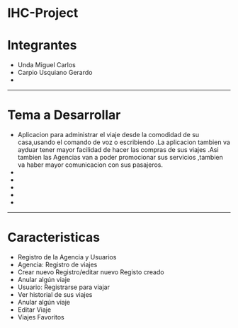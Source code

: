 # IHC-Project
# Integrantes
* Unda Miguel Carlos     
* Carpio Usquiano Gerardo
* 
*****
# Tema a Desarrollar
* Aplicacion para administrar el viaje desde la comodidad de su casa,usando el comando de voz o escribiendo .La aplicacion tambien va ayduar tener mayor facilidad de hacer las compras de sus viajes .Asi tambien las Agencias van a poder promocionar sus servicios ,tambien va haber mayor comunicacion con sus pasajeros.
* 
* 
* 
* 
* 
*****
# Caracteristicas
* Registro de la Agencia y Usuarios
* Agencia: Registro de viajes
* Crear nuevo Registro/editar nuevo Registo creado
* Anular algún viaje
* Usuario: Registrarse para viajar
* Ver historial de sus viajes
* Anular algún viaje
* Editar Viaje
* Viajes Favoritos
